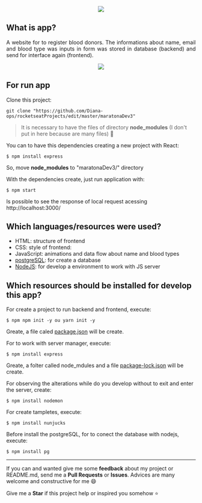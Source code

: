 <p align="center">
<img  src="https://user-images.githubusercontent.com/46378210/74862690-5a2fc280-532b-11ea-919a-a6dd602643e1.png"/>
</p>

## What is app? 

<p align="justify">
  A website for to register blood donors. The informations about name, email and  blood type was inputs in form was stored in database (backend) and send for interface again (frontend).
</p>

<p align="center">
<img  src="https://user-images.githubusercontent.com/46378210/74865838-86017700-5330-11ea-9874-977fd10b082a.png"/>
</p>
  

## For run app

Clone this project:

```
git clone "https://github.com/Diana-ops/rocketseatProjects/edit/master/maratonaDev3"
```

> It is necessary to have the files of directory **node_modules** (I don't put in here because are many files) :grimacing:

You can to have this dependencies creating a new project with React:

```
$ npm install express
```

So, move **node_modules** to "maratonaDev3/" directory

With the dependencies create, just run application with:

```
$ npm start
```
Is possible to see the response of local request acessing http://localhost:3000/

## Which languages/resources were used?

- HTML: structure of frontend
- CSS: style of frontend:
- JavaScript: animations and data flow about name and blood types 
- [postgreSQL](https://www.postgresql.org/download/): for create a database 
- [NodeJS](https://nodejs.org/en/): for develop a environment to work with JS server

## Which resources should be installed for develop this app?

For create a project to run backend and frontend, execute: 
```
$ npm npm init -y ou yarn init -y
```
Greate, a file caled [package.json](https://github.com/Diana-ops/rocketseatProjects/blob/master/maratonaDev3/package.json) will be create.

For to work with server manager, execute: 
```
$ npm install express
```
Greate, a folter called node_mdules and a file [package-lock.json](https://github.com/Diana-ops/rocketseatProjects/blob/master/maratonaDev3/package-lock.json) will be create.

For observing the alterations while do you develop without to exit and enter the server, create:
```
$ npm install nodemon 
```

For create tampletes, execute:
```
$ npm install nunjucks
```

Before install the postgreSQL, for to conect the database with nodejs, execute:
```
$ npm install pg
```
<hr>

If you can and wanted give me some **feedback** about my project or README.md, send me a **Pull Requests** or **Issues**. Advices are many welcome and constructive for me :smile:

Give me a **Star** if this project help or inspired you somehow :star:
